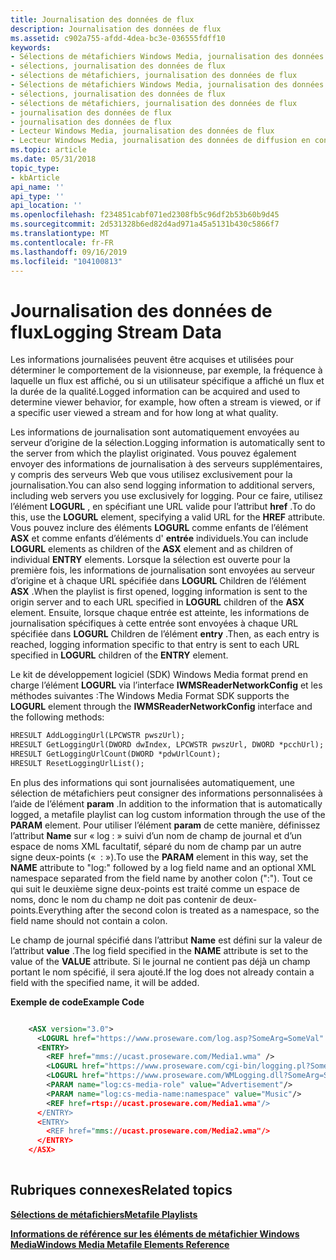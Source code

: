 ```yaml
---
title: Journalisation des données de flux
description: Journalisation des données de flux
ms.assetid: c902a755-afdd-4dea-bc3e-036555fdff10
keywords:
- Sélections de métafichiers Windows Media, journalisation des données de flux
- sélections, journalisation des données de flux
- sélections de métafichiers, journalisation des données de flux
- Sélections de métafichiers Windows Media, journalisation des données de flux
- sélections, journalisation des données de flux
- sélections de métafichiers, journalisation des données de flux
- journalisation des données de flux
- journalisation des données de flux
- Lecteur Windows Media, journalisation des données de flux
- Lecteur Windows Media, journalisation des données de diffusion en continu
ms.topic: article
ms.date: 05/31/2018
topic_type:
- kbArticle
api_name: ''
api_type: ''
api_location: ''
ms.openlocfilehash: f234851cabf071ed2308fb5c96df2b53b60b9d45
ms.sourcegitcommit: 2d531328b6ed82d4ad971a45a5131b430c5866f7
ms.translationtype: MT
ms.contentlocale: fr-FR
ms.lasthandoff: 09/16/2019
ms.locfileid: "104100813"
---
```

# <a name="logging-stream-data"></a><span data-ttu-id="0046d-113">Journalisation des données de flux</span><span class="sxs-lookup"><span data-stu-id="0046d-113">Logging Stream Data</span></span>

<span data-ttu-id="0046d-114">Les informations journalisées peuvent être acquises et utilisées pour déterminer le comportement de la visionneuse, par exemple, la fréquence à laquelle un flux est affiché, ou si un utilisateur spécifique a affiché un flux et la durée de la qualité.</span><span class="sxs-lookup"><span data-stu-id="0046d-114">Logged information can be acquired and used to determine viewer behavior, for example, how often a stream is viewed, or if a specific user viewed a stream and for how long at what quality.</span></span>

<span data-ttu-id="0046d-115">Les informations de journalisation sont automatiquement envoyées au serveur d’origine de la sélection.</span><span class="sxs-lookup"><span data-stu-id="0046d-115">Logging information is automatically sent to the server from which the playlist originated.</span></span> <span data-ttu-id="0046d-116">Vous pouvez également envoyer des informations de journalisation à des serveurs supplémentaires, y compris des serveurs Web que vous utilisez exclusivement pour la journalisation.</span><span class="sxs-lookup"><span data-stu-id="0046d-116">You can also send logging information to additional servers, including web servers you use exclusively for logging.</span></span> <span data-ttu-id="0046d-117">Pour ce faire, utilisez l’élément **LOGURL** , en spécifiant une URL valide pour l’attribut **href** .</span><span class="sxs-lookup"><span data-stu-id="0046d-117">To do this, use the **LOGURL** element, specifying a valid URL for the **HREF** attribute.</span></span> <span data-ttu-id="0046d-118">Vous pouvez inclure des éléments **LOGURL** comme enfants de l’élément **ASX** et comme enfants d’éléments d' **entrée** individuels.</span><span class="sxs-lookup"><span data-stu-id="0046d-118">You can include **LOGURL** elements as children of the **ASX** element and as children of individual **ENTRY** elements.</span></span> <span data-ttu-id="0046d-119">Lorsque la sélection est ouverte pour la première fois, les informations de journalisation sont envoyées au serveur d’origine et à chaque URL spécifiée dans **LOGURL** Children de l’élément **ASX** .</span><span class="sxs-lookup"><span data-stu-id="0046d-119">When the playlist is first opened, logging information is sent to the origin server and to each URL specified in **LOGURL** children of the **ASX** element.</span></span> <span data-ttu-id="0046d-120">Ensuite, lorsque chaque entrée est atteinte, les informations de journalisation spécifiques à cette entrée sont envoyées à chaque URL spécifiée dans **LOGURL** Children de l’élément **entry** .</span><span class="sxs-lookup"><span data-stu-id="0046d-120">Then, as each entry is reached, logging information specific to that entry is sent to each URL specified in **LOGURL** children of the **ENTRY** element.</span></span>

<span data-ttu-id="0046d-121">Le kit de développement logiciel (SDK) Windows Media format prend en charge l’élément **LOGURL** via l’interface **IWMSReaderNetworkConfig** et les méthodes suivantes :</span><span class="sxs-lookup"><span data-stu-id="0046d-121">The Windows Media Format SDK supports the **LOGURL** element through the **IWMSReaderNetworkConfig** interface and the following methods:</span></span>


```XML
HRESULT AddLoggingUrl(LPCWSTR pwszUrl);
HRESULT GetLoggingUrl(DWORD dwIndex, LPCWSTR pwszUrl, DWORD *pcchUrl);
HRESULT GetLoggingUrlCount(DWORD *pdwUrlCount);
HRESULT ResetLoggingUrlList();

```



<span data-ttu-id="0046d-122">En plus des informations qui sont journalisées automatiquement, une sélection de métafichiers peut consigner des informations personnalisées à l’aide de l’élément **param** .</span><span class="sxs-lookup"><span data-stu-id="0046d-122">In addition to the information that is automatically logged, a metafile playlist can log custom information through the use of the **PARAM** element.</span></span> <span data-ttu-id="0046d-123">Pour utiliser l’élément **param** de cette manière, définissez l’attribut **Name** sur « log : » suivi d’un nom de champ de journal et d’un espace de noms XML facultatif, séparé du nom de champ par un autre signe deux-points («  : »).</span><span class="sxs-lookup"><span data-stu-id="0046d-123">To use the **PARAM** element in this way, set the **NAME** attribute to "log:" followed by a log field name and an optional XML namespace separated from the field name by another colon (":").</span></span> <span data-ttu-id="0046d-124">Tout ce qui suit le deuxième signe deux-points est traité comme un espace de noms, donc le nom du champ ne doit pas contenir de deux-points.</span><span class="sxs-lookup"><span data-stu-id="0046d-124">Everything after the second colon is treated as a namespace, so the field name should not contain a colon.</span></span>

<span data-ttu-id="0046d-125">Le champ de journal spécifié dans l’attribut **Name** est défini sur la valeur de l’attribut **value** .</span><span class="sxs-lookup"><span data-stu-id="0046d-125">The log field specified in the **NAME** attribute is set to the value of the **VALUE** attribute.</span></span> <span data-ttu-id="0046d-126">Si le journal ne contient pas déjà un champ portant le nom spécifié, il sera ajouté.</span><span class="sxs-lookup"><span data-stu-id="0046d-126">If the log does not already contain a field with the specified name, it will be added.</span></span>

<span data-ttu-id="0046d-127">**Exemple de code**</span><span class="sxs-lookup"><span data-stu-id="0046d-127">**Example Code**</span></span>


```XML

    <ASX version="3.0">
      <LOGURL href="https://www.proseware.com/log.asp?SomeArg=SomeVal" />
      <ENTRY>
        <REF href="mms://ucast.proseware.com/Media1.wma" />
        <LOGURL href="https://www.proseware.com/cgi-bin/logging.pl?SomeArg=SomeVal" />
        <LOGURL href="https://www.proseware.com/WMLogging.dll?SomeArg=SomeVal" />
        <PARAM name="log:cs-media-role" value="Advertisement"/>
        <PARAM name="log:cs-media-name:namespace" value="Music"/>
        <REF href=rtsp://ucast.proseware.com/Media1.wma"/>
      </ENTRY>
      <ENTRY>
        <REF href="mms://ucast.proseware.com/Media2.wma"/>
      </ENTRY>
    </ASX>
    

```



## <a name="related-topics"></a><span data-ttu-id="0046d-128">Rubriques connexes</span><span class="sxs-lookup"><span data-stu-id="0046d-128">Related topics</span></span>

<dl> <dt>

[<span data-ttu-id="0046d-129">**Sélections de métafichiers**</span><span class="sxs-lookup"><span data-stu-id="0046d-129">**Metafile Playlists**</span></span>](metafile-playlists.md)
</dt> <dt>

[<span data-ttu-id="0046d-130">**Informations de référence sur les éléments de métafichier Windows Media**</span><span class="sxs-lookup"><span data-stu-id="0046d-130">**Windows Media Metafile Elements Reference**</span></span>](windows-media-metafile-elements-reference.md)
</dt> </dl>

 

 




